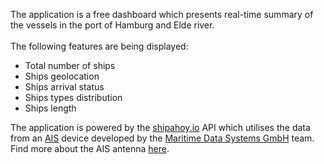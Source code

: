 The application is a free dashboard which presents real-time summary of the vessels in the port of Hamburg and Elde river. <br><br> The following features are being displayed:

* Total number of ships
* Ships geolocation
* Ships arrival status
* Ships types distribution
* Ships length

The application is powered by the <a href="https://shipahoy.io" target="blank_">shipahoy.io</a> API which utilises the data from an <a href="https://en.wikipedia.org/wiki/Automatic_identification_system" targer="blank_">AIS</a> device developed by the <a href="http://www.maritimedatasystems.com" targer="blank_">Maritime Data Systems GmbH</a> team. Find more about the AIS antenna <a href="http://www.maritimedatasystems.com/portfolio/raispberry/" targer="blank_">here</a>.
